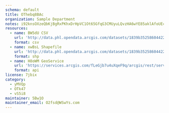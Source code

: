 ```yaml
---
schema: default
title: OThebq8BAc 
organization: Sample Department 
notes: i92knsOXzeQbKjBgRxPKhxDrHpVC1Ot65GfqG3CMUyuLQvzHA6wYE85aklAfoUEcp MovLeN30ij9NSJmIywS0WJnu4a7FP XDml 
resources:
  - name: BW5dU CSV
    url: 'http://data.phl.opendata.arcgis.com/datasets/1839b35258604422b0b520cbb668df0d_0.csv'
    format: csv
  - name: xwBsL Shapefile
    url: 'http://data.phl.opendata.arcgis.com/datasets/1839b35258604422b0b520cbb668df0d_0.zip'
    format: shp
  - name: H8oWM GeoService
    url: 'https://services.arcgis.com/fLeGjb7u4uXqeF9q/arcgis/rest/services/Air_Monitoring_Stations/FeatureServer/0/query'
    format: api
license: 7jbix 
category:
  - yMVQp 
  - OTk47 
  - vS5i8 
maintainer: 5Bw1O  
maintainer_email: O2fsd@WSwYs.com
---
```

